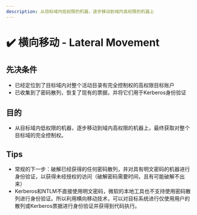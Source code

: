 ```yaml
---
description: 从目标域内低权限的机器，逐步移动到域内高权限的机器上
---
```


# ✔️ 横向移动 - Lateral Movement

## 先决条件

* 已经定位到了目标域内对整个活动目录有完全控制权的高权限目标账户
* 已收集到了密码散列，恢复了现有的票据，并将它们用于Kerberos身份验证

## 目的

* 从目标域内低权限的机器，逐步移动到域内高权限的机器上，最终获取对整个目标域的完全控制权。

## Tips

* 常规的下一步：破解已经获得的任何密码散列，并对具有明文密码的机器进行身份验证，以获得未经授权的访问（破解密码需要时间，且有可能破解不出来）
* Kerberos和NTLM不直接使用明文密码，微软的本地工具也不支持使用密码散列进行身份验证。所以利用横向移动技术，可以对目标系统进行仅使用用户的散列或Kerberos票据进行身份验证并获得到代码执行。
